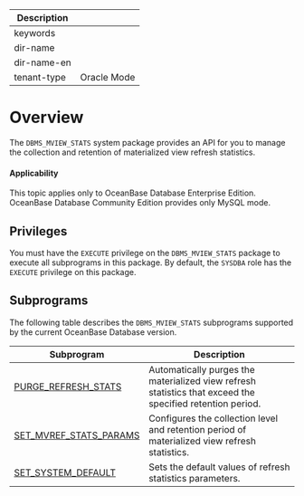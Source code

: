 | Description   |                 |
|---------------|-----------------|
| keywords      |                 |
| dir-name      |                 |
| dir-name-en   |                 |
| tenant-type   | Oracle Mode     |

# Overview

The `DBMS_MVIEW_STATS` system package provides an API for you to manage the collection and retention of materialized view refresh statistics.

<main id="notice" >
  <h4>Applicability</h4>
  <p>This topic applies only to OceanBase Database Enterprise Edition. OceanBase Database Community Edition provides only MySQL mode. </p>
</main>

## Privileges

You must have the `EXECUTE` privilege on the `DBMS_MVIEW_STATS` package to execute all subprograms in this package. By default, the `SYSDBA` role has the `EXECUTE` privilege on this package.

## Subprograms

The following table describes the `DBMS_MVIEW_STATS` subprograms supported by the current OceanBase Database version.

| Subprogram | Description |
| ----------------------- | --------------------- |
| [PURGE_REFRESH_STATS](200.purge-refresh-stats-oracle.md) | Automatically purges the materialized view refresh statistics that exceed the specified retention period.  |
| [SET_MVREF_STATS_PARAMS](300.set-mvref-stats-params-oracle.md) | Configures the collection level and retention period of materialized view refresh statistics.  |
| [SET_SYSTEM_DEFAULT](400.set-system-default-oracle.md) | Sets the default values of refresh statistics parameters.  |
